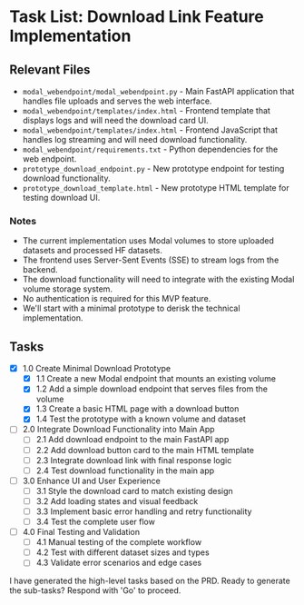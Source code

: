 # Task List: Download Link Feature Implementation

## Relevant Files

- `modal_webendpoint/modal_webendpoint.py` - Main FastAPI application that handles file uploads and serves the web interface.
- `modal_webendpoint/templates/index.html` - Frontend template that displays logs and will need the download card UI.
- `modal_webendpoint/templates/index.html` - Frontend JavaScript that handles log streaming and will need download functionality.
- `modal_webendpoint/requirements.txt` - Python dependencies for the web endpoint.
- `prototype_download_endpoint.py` - New prototype endpoint for testing download functionality.
- `prototype_download_template.html` - New prototype HTML template for testing download UI.

### Notes

- The current implementation uses Modal volumes to store uploaded datasets and processed HF datasets.
- The frontend uses Server-Sent Events (SSE) to stream logs from the backend.
- The download functionality will need to integrate with the existing Modal volume storage system.
- No authentication is required for this MVP feature.
- We'll start with a minimal prototype to derisk the technical implementation.

## Tasks

- [x] 1.0 Create Minimal Download Prototype
  - [x] 1.1 Create a new Modal endpoint that mounts an existing volume
  - [x] 1.2 Add a simple download endpoint that serves files from the volume
  - [x] 1.3 Create a basic HTML page with a download button
  - [x] 1.4 Test the prototype with a known volume and dataset
- [ ] 2.0 Integrate Download Functionality into Main App
  - [ ] 2.1 Add download endpoint to the main FastAPI app
  - [ ] 2.2 Add download button card to the main HTML template
  - [ ] 2.3 Integrate download link with final response logic
  - [ ] 2.4 Test download functionality in the main app
- [ ] 3.0 Enhance UI and User Experience
  - [ ] 3.1 Style the download card to match existing design
  - [ ] 3.2 Add loading states and visual feedback
  - [ ] 3.3 Implement basic error handling and retry functionality
  - [ ] 3.4 Test the complete user flow
- [ ] 4.0 Final Testing and Validation
  - [ ] 4.1 Manual testing of the complete workflow
  - [ ] 4.2 Test with different dataset sizes and types
  - [ ] 4.3 Validate error scenarios and edge cases

I have generated the high-level tasks based on the PRD. Ready to generate the sub-tasks? Respond with 'Go' to proceed. 